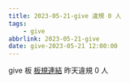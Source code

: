 ```yaml
---
title: 2023-05-21-give 違規 0 人
tags:
    - give
abbrlink: 2023-05-21-give
date: give-2023-05-21 12:00:00
---
```

give 板 [板規連結](https://www.ptt.cc/bbs/give/M.1612495900.A.C32.html)
昨天違規 0 人
